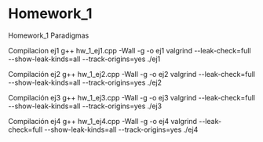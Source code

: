 # Homework_1
Homework_1 Paradigmas

Compilacion ej1
g++ hw_1_ej1.cpp -Wall -g -o ej1
valgrind --leak-check=full --show-leak-kinds=all --track-origins=yes ./ej1

Compilación ej2
g++ hw_1_ej2.cpp -Wall -g -o ej2
valgrind --leak-check=full --show-leak-kinds=all --track-origins=yes ./ej2

Compilación ej3
g++ hw_1_ej3.cpp -Wall -g -o ej3
valgrind --leak-check=full --show-leak-kinds=all --track-origins=yes ./ej3

Compilación ej4
g++ hw_1_ej4.cpp -Wall -g -o ej4
valgrind --leak-check=full --show-leak-kinds=all --track-origins=yes ./ej4
